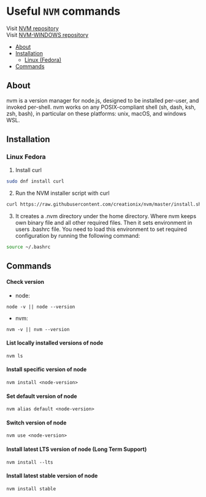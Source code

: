 # Useful `NVM` commands

Visit [NVM repository](https://github.com/nvm-sh/nvm)\
Visit [NVM-WINDOWS repository](https://github.com/coreybutler/nvm-windows)

- [About](about)
- [Installation](installation)
  - [Linux (Fedora)](linux-fedora) 
- [Commands](commands)

## About

nvm is a version manager for node.js, designed to be installed per-user, and invoked per-shell. nvm works on any POSIX-compliant shell (sh, dash, ksh, zsh, bash), in particular on these platforms: unix, macOS, and windows WSL.

## Installation

### Linux Fedora

1. Install curl

```sh
sudo dnf install curl
```

2. Run the NVM installer script with curl

```sh
curl https://raw.githubusercontent.com/creationix/nvm/master/install.sh | bash
```

3. It creates a .nvm directory under the home directory. Where nvm keeps own binary file and all other required files. Then it sets environment in users .bashrc file. You need to load this environment to set required configuration by running the following command:
   
```sh
source ~/.bashrc
```

## Commands

#### Check version

- node:

```
node -v || node --version
```

- nvm:

```
nvm -v || nvm --version
```

#### List locally installed versions of node

```
nvm ls
```

<!-- ### list remove available versions of node
- `nvm ls-remote` -->

#### Install specific version of node

```
nvm install <node-version>
```

#### Set default version of node

```
nvm alias default <node-version>
```

#### Switch version of node

```
nvm use <node-version>
```

#### Install latest LTS version of node (Long Term Support)

```
nvm install --lts
```

#### Install latest stable version of node

```
nvm install stable
```
